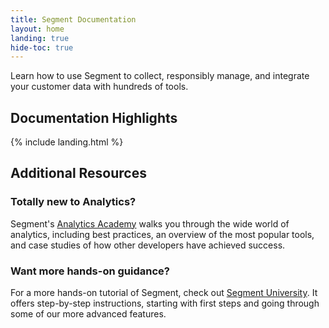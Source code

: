 ```yaml
---
title: Segment Documentation
layout: home
landing: true
hide-toc: true
---
```


Learn how to use Segment to collect, responsibly manage, and integrate your customer data with hundreds of tools.

## Documentation Highlights

<!-- {% comment %} {% include components/callout-mobile.html heading="Segment Platform" content="Integrate once. Connect your entire stack." buttonText="Learn more about Segment" buttonHref="https://segment.com" %}{% endcomment %} -->

{% include landing.html %}

## Additional Resources

### Totally new to Analytics?
  Segment's [Analytics Academy](https://segment.com/academy/) walks you through the wide world of analytics, including best practices,
  an overview of the most popular tools, and case studies of
  how other developers have achieved success.

### Want more hands-on guidance?
  For a more hands-on tutorial of Segment, check out [Segment University](https://university.segment.com/). It offers step-by-step instructions, starting with first steps and going through some of our more advanced features.
